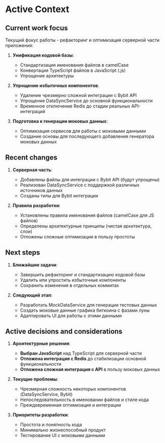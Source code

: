 # Active Context

## Current work focus

Текущий фокус работы - рефакторинг и оптимизация серверной части приложения:

1. **Унификация кодовой базы**:

   - Стандартизация именования файлов в camelCase
   - Конвертация TypeScript файлов в JavaScript (.js)
   - Упрощение архитектуры

2. **Упрощение избыточных компонентов**:

   - Удаление чрезмерно сложной интеграции с Bybit API
   - Упрощение DataSyncService до основной функциональности
   - Временное отключение Redis до стадии реальных API-интеграций

3. **Подготовка к генерации моковых данных**:
   - Оптимизация сервисов для работы с моковыми данными
   - Создание основы для последующего добавления генератора моковых данных

## Recent changes

1. **Серверная часть**:

   - Добавлены файлы для интеграции с Bybit API (будут упрощены)
   - Реализован DataSyncService с поддержкой различных источников данных
   - Созданы типы для Bybit интеграции

2. **Правила разработки**:
   - Установлены правила именования файлов (camelCase для JS файлов)
   - Определены архитектурные принципы (чистая архитектура, слои)
   - Отложены сложные оптимизации в пользу простоты

## Next steps

1. **Ближайшие задачи**:

   - Завершить рефакторинг и стандартизацию кодовой базы
   - Удалить или упростить избыточные компоненты
   - Сохранить изменения в отдельных коммитах

2. **Следующий этап**:
   - Разработать MockDataService для генерации тестовых данных
   - Создать моковые данные графика биткоина с фазами луны
   - Адаптировать UI для работы с этими данными

## Active decisions and considerations

1. **Архитектурные решения**:

   - **Выбран JavaScript** над TypeScript для серверной части
   - **Отложена интеграция с Redis** до стабилизации основной функциональности
   - **Отложена сложная интеграция с API** в пользу моковых данных

2. **Текущие проблемы**:

   - Чрезмерная сложность некоторых компонентов (DataSyncService, Bybit)
   - Непоследовательность в именовании файлов и стиле кода
   - Преждевременная оптимизация и интеграции

3. **Приоритеты разработки**:
   - Простота и понятность кода
   - Минимально жизнеспособный продукт
   - Тестирование UI с моковыми данными
